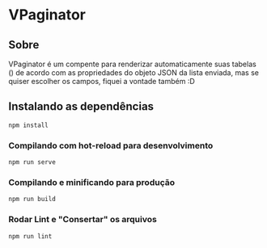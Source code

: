 # VPaginator

## Sobre
VPaginator é um compente para renderizar automaticamente suas tabelas (<table>) de acordo com as propriedades do objeto JSON da lista enviada, mas se quiser escolher os campos, fiquei a vontade também :D

## Instalando as dependências
```
npm install
```

### Compilando com hot-reload para desenvolvimento
```
npm run serve
```

### Compilando e minificando para produção
```
npm run build
```

### Rodar Lint e "Consertar" os arquivos
```
npm run lint
```